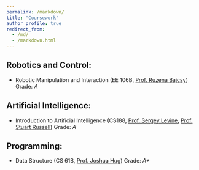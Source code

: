 ```yaml
---
permalink: /markdown/
title: "Coursework"
author_profile: true
redirect_from: 
  - /md/
  - /markdown.html
---
```


## Robotics and Control:
* Robotic Manipulation and Interaction (EE 106B, [Prof. Ruzena Bajcsy](https://www2.eecs.berkeley.edu/Faculty/Homepages/bajcsy.html)) Grade: *A*

## Artificial Intelligence:
* Introduction to Artificial Intelligence (CS188, [Prof. Sergey Levine](https://people.eecs.berkeley.edu/~svlevine/), [Prof. Stuart Russell](https://people.eecs.berkeley.edu/~russell/)) Grade: *A*

## Programming:
* Data Structure (CS 61B, [Prof. Joshua Hug](https://www2.eecs.berkeley.edu/Faculty/Homepages/joshhug.html)) Grade: *A+*


